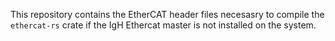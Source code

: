 This repository contains the EtherCAT header files necesasry to compile the `ethercat-rs` crate if the IgH Ethercat master is not installed on the system.